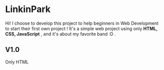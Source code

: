 # LinkinPark

Hi! I choose to develop this project to help beginners in Web Development to start their first own project ! It's a simple web project using only **HTML, CSS, JavaScript** , and it's about my favorite band :D . 

## V1.0
Only HTML
